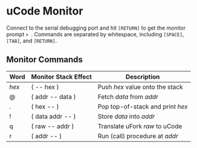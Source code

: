 # uCode Monitor

Connect to the serial debugging port
and hit `[RETURN]` to get the monitor prompt `> `.
Commands are separated by whitespace,
including `[SPACE]`, `[TAB]`, and `[RETURN]`.

## Monitor Commands

Word    | Monitor Stack Effect      | Description
--------|---------------------------|-----------------------------------
_hex_   | ( -- hex )                | Push _hex_ value onto the stack
@       | ( addr -- data )          | Fetch _data_ from _addr_
.       | ( hex -- )                | Pop top-of-stack and print _hex_
!       | ( data addr -- )          | Store _data_ into _addr_
q       | ( raw -- addr )           | Translate uFork _raw_ to uCode
r       | ( addr -- )               | Run (call) procedure at _addr_
